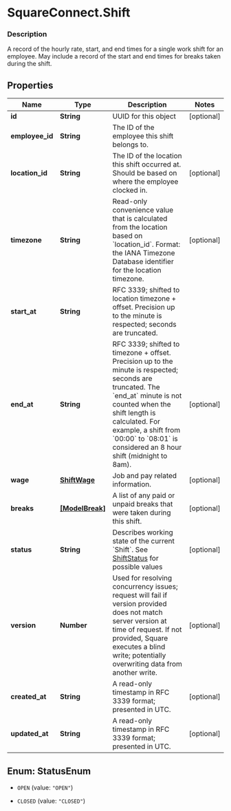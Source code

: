 # SquareConnect.Shift

### Description

A record of the hourly rate, start, and end times for a single work shift  for an employee. May include a record of the start and end times for breaks  taken during the shift.

## Properties
Name | Type | Description | Notes
------------ | ------------- | ------------- | -------------
**id** | **String** | UUID for this object | [optional] 
**employee_id** | **String** | The ID of the employee this shift belongs to. | 
**location_id** | **String** | The ID of the location this shift occurred at. Should be based on where the employee clocked in. | [optional] 
**timezone** | **String** | Read-only convenience value that is calculated from the location based on &#x60;location_id&#x60;. Format: the IANA Timezone Database identifier for the location timezone. | [optional] 
**start_at** | **String** | RFC 3339; shifted to location timezone + offset. Precision up to the minute is respected; seconds are truncated. | 
**end_at** | **String** | RFC 3339; shifted to timezone + offset. Precision up to the minute is respected; seconds are truncated. The &#x60;end_at&#x60; minute is not counted when the shift length is calculated. For example, a shift from &#x60;00:00&#x60; to &#x60;08:01&#x60; is considered an 8 hour shift (midnight to 8am). | [optional] 
**wage** | [**ShiftWage**](ShiftWage.md) | Job and pay related information. | [optional] 
**breaks** | [**[ModelBreak]**](ModelBreak.md) | A list of any paid or unpaid breaks that were taken during this shift. | [optional] 
**status** | **String** | Describes working state of the current &#x60;Shift&#x60;. See [ShiftStatus](#type-shiftstatus) for possible values | [optional] 
**version** | **Number** | Used for resolving concurrency issues; request will fail if version provided does not match server version at time of request. If not provided, Square executes a blind write; potentially overwriting data from another write. | [optional] 
**created_at** | **String** | A read-only timestamp in RFC 3339 format; presented in UTC. | [optional] 
**updated_at** | **String** | A read-only timestamp in RFC 3339 format; presented in UTC. | [optional] 


<a name="StatusEnum"></a>
## Enum: StatusEnum


* `OPEN` (value: `"OPEN"`)

* `CLOSED` (value: `"CLOSED"`)




